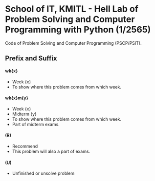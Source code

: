 # School of IT, KMITL - Hell Lab of Problem Solving and Computer Programming with Python (1/2565)
Code of Problem Solving and Computer Programming (PSCP/PSIT).

## Prefix and Suffix
#### wk{x}
- Week {x}
- To show where this problem comes from which week.

#### wk{x}m{y}
- Week {x}
- Midterm {y}
- To show where this problem comes from which week.
- Part of midterm exams.

#### (R)
- Recommend
- This problem will also a part of exams.

#### (U)
- Unfinished or unsolve problem
